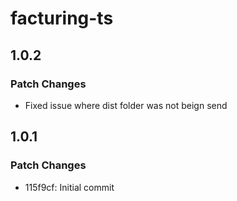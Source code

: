 # facturing-ts

## 1.0.2

### Patch Changes

- Fixed issue where dist folder was not beign send

## 1.0.1

### Patch Changes

- 115f9cf: Initial commit
